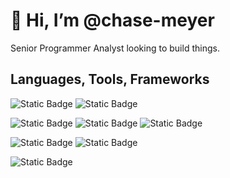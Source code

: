 # 👋 Hi, I’m @chase-meyer

Senior Programmer Analyst looking to build things.

## Languages, Tools, Frameworks

![Static Badge](https://img.shields.io/badge/git-%23F05032?style=flat&logo=git&labelColor=%23fff)
![Static Badge](https://img.shields.io/badge/github-%23181717?style=flat&logo=GitHub&logoColor=%23181717&labelColor=%23fff)


![Static Badge](https://img.shields.io/badge/dotnet-%23512BD4?style=flat&logo=dotnet&logoColor=%23512BD4&labelColor=%23fff)
![Static Badge](https://img.shields.io/badge/python-%233776AB?style=flat&logo=python&labelColor=%23fff)
![Static Badge](https://img.shields.io/badge/bash-%234EAA25?style=flat&logo=gnubash&labelColor=%23fff)

![Static Badge](https://img.shields.io/badge/linux-%23FCC624?style=flat&logo=linux&labelColor=%23fff)
![Static Badge](https://img.shields.io/badge/ubuntu-%23E95420?style=flat&logo=ubuntu&labelColor=%23fff)

![Static Badge](https://img.shields.io/badge/azure-%2300ABEC?style=flat&labelColor=%23fff&logo=data:image/svg%2bxml;base64,PHN2ZyB4bWxucz0iaHR0cDovL3d3dy53My5vcmcvMjAwMC9zdmciIHZpZXdCb3g9IjAgMCAxNiAxNiI+CiAgICA8cGF0aCBmaWxsPSIjMDBhYmVjIgogICAgICAgIGQ9Ik0zLjY1IDE0LjJIMTZMOS4zNSAyLjY4IDcuMzMgOC4yNGwzLjg4IDQuNjMtNy41NiAxLjMzek04LjgyIDEuOEw0LjA3IDUuNzkgMCAxMi44NGgzLjY3di4wMUw4LjgyIDEuOHoiIC8+Cjwvc3ZnPg==)



<!---
chase-meyer/chase-meyer is a ✨ special ✨ repository because its `README.md` (this file) appears on your GitHub profile.
You can click the Preview link to take a look at your changes.
--->
